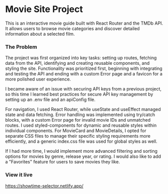 # Movie Site Project

This is an interactive movie guide built with React Router and the TMDb API. It allows users to browse movie categories and discover detailed information about a selected film.

### The Problem

The project was first organized into key tasks: setting up routes, fetching data from the API, identifying and creating reusable components, and styling the site. Functionality was prioritized first, beginning with integrating and testing the API and ending with a custom Error page and a favicon for a more polished user experience.

I became aware of an issue with securing API keys from a previous project, so this time I learned best practices for secure API key management by setting up an .env file and an apiConfig file.

For navigation, I used React Router, while useState and useEffect managed state and data fetching. Error handling was implemented using try/catch blocks, with a custom Error page for invalid movie IDs and unmatched routes. I used styled-components for dynamic and reusable styles within individual components. For MovieCard and MovieDetails, I opted for separate CSS files to manage their specific styling requirements more efficiently, and a generic index.css file was used for global styles as well.

If I had more time, I would implement more advanced filtering and sorting options for movies by genre, release year, or rating. I would also like to add a "Favorites" feature for users to save movies they like.

### View it live

https://showtime-selector.netlify.app/
